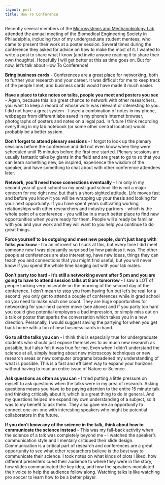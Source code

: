 ```yaml
---
layout: post
title: How To Conference
---
```


Recently several members of the [Microsystems and Mechanobiology Lab](http://www.andrew.cmu.edu/user/bex/news/) attended the annual meeting of the Biomedical Engineering Society in Philadelphia, including four of my undergraduate student mentees, who came to present their work at a poster session. Several times during the conference they asked for advice on how to make the most of it. I wanted to write a post to share what I know (and invite anyone reading it to share their own thoughts). Hopefully I will get better at this as time goes on. But for now, let’s talk about How To Conference!

**Bring business cards** - Conferences are a great place for networking, both to further your research and your career. It was difficult for me to keep track of the people I met, and business cards would have made it much easier. 

**Have a place to take notes on talks, people you meet and posters you see** - Again, because this is a great chance to network with other researchers, you want to keep a record of whose work was relevant or interesting to you. I did not have a great system - I used a combination of notes in my phone, webpages from different labs saved in my phone’s Internet browser, photographs of posters and notes on a legal pad. In future I think recording everything in my lab notebook (or some other central location) would probably be a better system. 

**Don’t forget to attend plenary sessions** - I forgot to look up the plenary sessions before the conference and did not even know when they were scheduled until 15 minutes before the first one started. Plenary sessions are usually fantastic talks by giants in the field and are great to go to so that you can learn something new, be inspired, experience the wisdom of the speaker, and have something to chat about with other conference attendees later. 

**Network, you’ll need those connections eventually** - I’m only in my second year of grad school so my post-grad school life is not a major concern for me right now, but that’s a short-sighted attitude. Life moves fast and before you know it you will be wrapping up your thesis and looking for your next opportunity. If you have spent years cultivating working relationships with other researchers and industry partners - which is the whole point of a conference - you will be in a much better place to find new opportunities when you’re ready for them. People will already be familiar with you and your work and they will want to you help you continue to do great things. 

**Force yourself to be outgoing and meet new people, don’t just hang with folks you know** - I’m an introvert so I suck at this, but every time I did meet someone new I was pleasantly surprised by how painless it was. The other people at conferences are also interesting, have new ideas, things they can teach you and connections that you might find useful, but you will never know if you spend the whole time hanging out with your lab mates. 

**Don’t party too hard - it’s still a networking event after 5 pm and you are going to have to attend session talks at 8 am tomorrow** - I saw a LOT of people looking very miserable on the morning of the second day of the conference. I don’t mean to stop you from having fun but let’s be real for a second: you only get to attend a couple of conferences while in grad school so you need to make each one count. They are huge opportunities for networking for your next career move (see above) and if you party too hard you could give potential employers a bad impression, or simply miss out on a talk or poster that sparks the conversation which takes you in a new direction. Personally, I would suggest saving the partying for when you get back home with a ton of new business cards in hand. 

**Go to all the talks you can** - I think this is especially true for undergraduate students who should just expose themselves to as much new research as possible, but I also felt it was true for me. Even when I didn’t understand the science at all, simply hearing about new microscopy techniques or new research areas or new computer programs broadened my understanding of what is possible. This is a fast and efficient way to expand your horizons without having to read an entire issue of Nature or Science. 

**Ask questions as often as you can** - I tried putting a little pressure on myself to ask questions when the talks were in my area of research. Asking questions means you have to be paying attention to the entire 15 minute talk and thinking critically about it, which is a great thing to do in general. And my questions helped me expand my own understanding of a subject, so it was to my benefit to ask them. They also gave me an opportunity to connect one-on-one with interesting speakers who might be potential collaborators in the future. 

**If you don’t know any of the science in the talk, think about how to communicate the science instead** - This was my fall-back activity when the science of a talk was completely beyond me - I watched the speaker’s communication style and I mentally critiqued their slide design. Communication is a critical part of research and conferences are a great opportunity to see what other researchers believe is the best way to communicate their science. I took notes on what kinds of plots I liked, how different presenters cued their audience to where they were in the story, how slides communicated the key idea, and how the speakers modulated their voice to help the audience follow along. Watching talks is like watching pro soccer to learn how to be a better player. 

